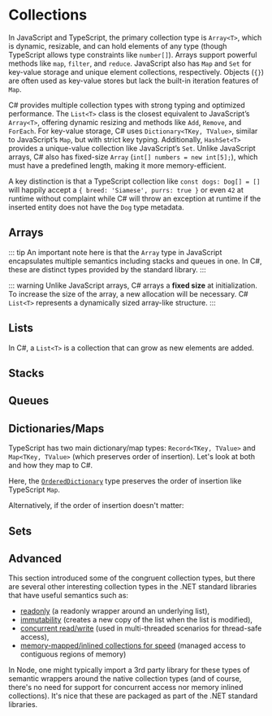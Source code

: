 # Collections

In JavaScript and TypeScript, the primary collection type is `Array<T>`, which is dynamic, resizable, and can hold elements of any type (though TypeScript allows type constraints like `number[]`). Arrays support powerful methods like `map`, `filter`, and `reduce`. JavaScript also has `Map` and `Set` for key-value storage and unique element collections, respectively. Objects (`{}`) are often used as key-value stores but lack the built-in iteration features of `Map`.

C# provides multiple collection types with strong typing and optimized performance. The `List<T>` class is the closest equivalent to JavaScript’s `Array<T>`, offering dynamic resizing and methods like `Add`, `Remove`, and `ForEach`. For key-value storage, C# uses `Dictionary<TKey, TValue>`, similar to JavaScript’s `Map`, but with strict key typing. Additionally, `HashSet<T>` provides a unique-value collection like JavaScript’s `Set`. Unlike JavaScript arrays, C# also has fixed-size `Array` (`int[] numbers = new int[5];`), which must have a predefined length, making it more memory-efficient.

A key distinction is that a TypeScript collection like `const dogs: Dog[] = []` will happily accept a `{ breed: 'Siamese', purrs: true }` or even `42` at runtime without complaint while C# will throw an exception at runtime if the inserted entity does not have the `Dog` type metadata.

## Arrays

<CodeSplitter>
  <template #left>

```ts
// Explicit type
let pets: string[] = ["Tomi", "Rascal", "Puck"];

// Implicit type
let pets2 = ["Tomi", "Rascal", "Puck"];

// Copy
let pets3 = [...pets2];

// Access
let tomi = pets3[0]; // "Tomi"

// Slice
pets3.slice(0, 2) // ["Tomi", "Rascal"]
```

  </template>
  <template #right>

```csharp
// Explicit type
string[] pets = ["Tomi", "Rascal", "Puck"];

// Implicit type
var pets2 = new[] {"Tomi", "Rascal", "Puck"};

// Copy (Need explicit type here)
string[] pets3 = [.. pets2];

// Access
var tomi = pets3[0]; // "Tomi"

// Slice
pets3[0..2] // ["Tomi", "Rascal"]
```

  </template>
</CodeSplitter>

::: tip
An important note here is that the `Array` type in JavaScript encapsulates multiple semantics including stacks and queues in one.  In C#, these are distinct types provided by the standard library.
:::

::: warning
Unlike JavaScript arrays, C# arrays a **fixed size** at initialization.  To increase the size of the array, a new allocation will be necessary.  C# `List<T>` represents a dynamically sized array-like structure.
:::

## Lists

<CodeSplitter>
  <template #left>

```ts
// Initializer
let friends: string[] = [ "Christi" ];

// Add to end
friends.push("Ram");
friends.push("Minli");

// Access
let ram = friends[1]; // "Ram"
```

  </template>
  <template #right>

```csharp
// Initializer
var friends = new List<string> { "Christi" };

// Add to end
friends.Add("Ram");
friends.Add("Minli");

// Access
var ram = friends[1]; // "Ram"
```

  </template>
</CodeSplitter>

In C#, a `List<T>` is a collection that can grow as new elements are added.

## Stacks

<CodeSplitter>
  <template #left>

```ts
let tasks: string[] = [];
tasks.push("task1");
tasks.push("task2");
let task2 = tasks.pop(); // "task2"

// Peek
var task1 = tasks.pop(); // "task1"
tasks.push(task1);
```

  </template>
  <template #right>

```csharp
var tasks = new Stack<string>();
tasks.Push("task1");
tasks.Push("task2");
var task2 = tasks.Pop(); // "task2"

// Peek
var task1 = tasks.Peek(); // "task1"
```

  </template>
</CodeSplitter>

## Queues

<CodeSplitter>
  <template #left>

```ts
let tasks: string[] = [];
tasks.push("task1");
tasks.push("task2");
let task1 = tasks.shift(); // "task1"

// Peek
let task2 = tasks.shift(); // "task2"
tasks.unshift(task1);
```

  </template>
  <template #right>

```csharp
var tasks = new Queue<string>();
tasks.Enqueue("task1");
tasks.Enqueue("task2");
var task1 = tasks.Dequeue(); // "task1"

// Peek
var task2 = tasks.Peek(); // "task2"
```

  </template>
</CodeSplitter>

## Dictionaries/Maps

TypeScript has two main dictionary/map types: `Record<TKey, TValue>` and `Map<TKey, TValue>` (which preserves order of insertion).  Let's look at both and how they map to C#.

<CodeSplitter>
  <template #left>

```ts
let nameToAge = new Map<string, number>([
  ["Anne", 12],
  ["Bert", 23],
  ["Carl", 43],
]);

nameToAge.set("Didi", 55);

// Enumerate
for (const entry of nameToAge.values()) {
    console.log(entry); // 12, 23, 43, 55
}
```

  </template>
  <template #right>

```csharp
var nameToAge = new OrderedDictionary<string, int> {
  ["Anne"] = 12,
  ["Bert"] = 23,
  ["Carl"] = 43,
};

nameToAge.Add("Didi", 55);

// Enumerate
foreach (var entry in nameToAge.Values) {
  Console.WriteLine(entry); // 12, 23, 43, 55
}
```

  </template>
</CodeSplitter>

Here, the [`OrderedDictionary`](https://learn.microsoft.com/en-us/dotnet/api/system.collections.specialized.ordereddictionary?view=net-9.0) type preserves the order of insertion like TypeScript `Map`.

Alternatively, if the order of insertion doesn't matter:

<CodeSplitter>
  <template #left>

```ts
let nameToAge: Record<string, number> = {
  "Anne": 12,
  "Bert": 23,
  "Carl": 43
}

nameToAge["Didi"] = 55;

// Enumerate
for (const entry of Object.values(nameToAge) {
  console.log(entry); // Unordered
}
```

  </template>
  <template #right>

```csharp
var nameToAge = new Dictionary<string, int> {
  ["Anne"] = 12,
  ["Bert"] = 23,
  ["Carl"] = 43,
};

nameToAge.Add("Didi", 55);

// Enumerate
foreach (var entry in nameToAge.Values) {
  Cosole.WriteLine(entry); // Unordered
}
```

  </template>
</CodeSplitter>

## Sets

<CodeSplitter>
  <template #left>

```ts
let uniqueIds = new Set<number>();
uniqueIds.add(5);
uniqueIds.add(1);
uniqueIds.add(5);

for (const id of uniqueIds.values()) {
  console.log(id); // 5, 1
}
```

  </template>
  <template #right>

```csharp
var uniqueIds = new HashSet<int>();
uniqueIds.Add(5);
uniqueIds.Add(1);
uniqueIds.Add(5);

for (var id in uniqueIds) {
  Console.WriteLine(id); // 5, 1
}
```

  </template>
</CodeSplitter>

## Advanced

This section introduced some of the congruent collection types, but there are several other interesting collection types in the .NET standard libraries that have useful semantics such as:

- [readonly](https://learn.microsoft.com/en-us/dotnet/api/system.collections.objectmodel.readonlycollection-1?view=net-9.0) (a readonly wrapper around an underlying list),
- [immutability](https://learn.microsoft.com/en-us/dotnet/api/system.collections.immutable.immutablelist-1?view=net-9.0) (creates a new copy of the list when the list is modified),
- [concurrent read/write](https://learn.microsoft.com/en-us/dotnet/standard/collections/thread-safe/) (used in multi-threaded scenarios for thread-safe access),
- [memory-mapped/inlined collections for speed](https://learn.microsoft.com/en-us/archive/msdn-magazine/2018/january/csharp-all-about-span-exploring-a-new-net-mainstay) (managed access to contiguous regions of memory)

In Node, one might typically import a 3rd party library for these types of semantic wrappers around the native collection types (and of course, there's no need for support for concurrent access nor memory inlined collections).  It's nice that these are packaged as part of the .NET standard libraries.
